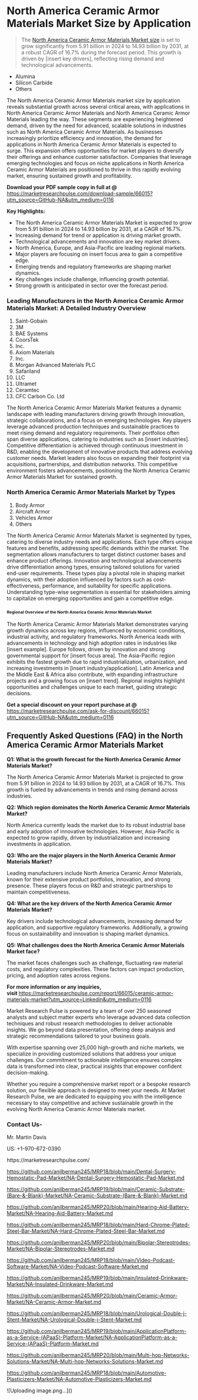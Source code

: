 <h1>North America Ceramic Armor Materials Market&nbsp;Size by Application</h1><blockquote><p>The <a href="https://marketresearchpulse.com/download-sample/66015?utm_source=GitHub-NA&amp;utm_medium=0116">North America Ceramic Armor Materials Market size</a> is set to grow significantly from 5.91 billion in 2024 to 14.93 billion by 2031, at a robust CAGR of 16.7% during the forecast period. This growth is driven by [insert key drivers], reflecting rising demand and technological advancements.</p></blockquote><ul><li>Alumina<li> Silicon Carbide<li> Others</li></ul><p>The North America Ceramic Armor Materials market size by application reveals substantial growth across several critical areas, with applications in North America Ceramic Armor Materials and North America Ceramic Armor Materials leading the way. These segments are experiencing heightened demand, driven by the need for advanced, scalable solutions in industries such as North America Ceramic Armor Materials. As businesses increasingly prioritize efficiency and innovation, the demand for applications in North America Ceramic Armor Materials is expected to surge. This expansion offers opportunities for market players to diversify their offerings and enhance customer satisfaction. Companies that leverage emerging technologies and focus on niche applications in North America Ceramic Armor Materials are positioned to thrive in this rapidly evolving market, ensuring sustained growth and profitability.</p><p><strong>Download your PDF sample copy in full at @ </strong><a href="https://marketresearchpulse.com/download-sample/66015?utm_source=GitHub-NA&amp;utm_medium=0116">https://marketresearchpulse.com/download-sample/66015?utm_source=GitHub-NA&amp;utm_medium=0116</a></p><p><strong>Key Highlights: </strong></p><ul><li>The North America Ceramic Armor Materials Market is expected to grow from 5.91 billion in 2024 to 14.93 billion by 2031, at a CAGR of 16.7%.</li><li>Increasing demand for trend or application is driving market growth.</li><li>Technological advancements and innovation are key market drivers.</li><li>North America, Europe, and Asia-Pacific are leading regional markets.</li><li>Major players are focusing on insert focus area to gain a competitive edge.</li><li>Emerging trends and regulatory frameworks are shaping market dynamics.</li><li>Key challenges include challenge, influencing growth potential.</li><li>Strong growth is anticipated in sector over the forecast period.</li></ul><h3>Leading Manufacturers in the North America Ceramic Armor Materials Market: A Detailed Industry Overview</h3><ol><li>Saint-Gobain</li><li>3M</li><li>BAE Systems</li><li>CoorsTek</li><li>Inc.</li><li>Axiom Materials</li><li>Inc.</li><li>Morgan Advanced Materials PLC</li><li>Safariland</li><li>LLC</li><li>Ultramet</li><li>Ceramtec</li><li>CFC Carbon Co. Ltd</li></ol><div class="flex max-w-full flex-col flex-grow"><div class="min-h-8 text-message flex w-full flex-col items-end gap-2 whitespace-normal break-words [.text-message+&amp;]:mt-5" dir="auto" data-message-author-role="assistant" data-message-id="fd8432e4-4910-450d-b182-61b7bfb0a01f" data-message-model-slug="gpt-4o"><div class="flex w-full flex-col gap-1 empty:hidden first:pt-[3px]"><div class="markdown prose w-full break-words dark:prose-invert light"><p>The North America Ceramic Armor Materials Market features a dynamic landscape with leading manufacturers driving growth through innovation, strategic collaborations, and a focus on emerging technologies. Key players leverage advanced production techniques and sustainable practices to meet rising demand and regulatory requirements. Their portfolios often span diverse applications, catering to industries such as [insert industries]. Competitive differentiation is achieved through continuous investment in R&amp;D, enabling the development of innovative products that address evolving customer needs. Market leaders also focus on expanding their footprint via acquisitions, partnerships, and distribution networks. This competitive environment fosters advancements, positioning the North America Ceramic Armor Materials Market for sustained growth.</p></div></div></div></div><h3>North America Ceramic Armor Materials Market by Types</h3><ol><li>Body Armor<li> Aircraft Armor<li> Vehicles Armor<li> Others</li></ol><div class="flex max-w-full flex-col flex-grow"><div class="min-h-8 text-message flex w-full flex-col items-end gap-2 whitespace-normal break-words [.text-message+&amp;]:mt-5" dir="auto" data-message-author-role="assistant" data-message-id="084470be-0bb7-4664-bddf-5156b4f41249" data-message-model-slug="gpt-4o-mini"><div class="flex w-full flex-col gap-1 empty:hidden first:pt-[3px]"><div class="markdown prose w-full break-words dark:prose-invert light"><p>The North America Ceramic Armor Materials Market is segmented by types, catering to diverse industry needs and applications. Each type offers unique features and benefits, addressing specific demands within the market. The segmentation allows manufacturers to target distinct customer bases and enhance product offerings. Innovation and technological advancements drive differentiation among types, ensuring tailored solutions for varied end-user requirements. These types play a pivotal role in shaping market dynamics, with their adoption influenced by factors such as cost-effectiveness, performance, and suitability for specific applications. Understanding type-wise segmentation is essential for stakeholders aiming to capitalize on emerging opportunities and gain a competitive edge.</p></div></div></div></div><h3><span style="font-size: 11px;">Regional Overview of the North America Ceramic Armor Materials Market</span></h3><div class="flex max-w-full flex-col flex-grow"><div class="min-h-8 text-message flex w-full flex-col items-end gap-2 whitespace-normal break-words [.text-message+&amp;]:mt-5" dir="auto" data-message-author-role="assistant" data-message-id="e9038762-ce64-4e30-91c9-9bd413514231" data-message-model-slug="gpt-4o-mini"><div class="flex w-full flex-col gap-1 empty:hidden first:pt-[3px]"><div class="markdown prose w-full break-words dark:prose-invert light"><p>The North America Ceramic Armor Materials Market demonstrates varying growth dynamics across key regions, influenced by economic conditions, industrial activity, and regulatory frameworks. North America leads with advancements in technology and high adoption rates in industries like [insert example]. Europe follows, driven by innovation and strong governmental support for [insert focus area]. The Asia-Pacific region exhibits the fastest growth due to rapid industrialization, urbanization, and increasing investments in [insert industry/application]. Latin America and the Middle East &amp; Africa also contribute, with expanding infrastructure projects and a growing focus on [insert trend]. Regional insights highlight opportunities and challenges unique to each market, guiding strategic decisions.</p></div></div></div></div><p><strong>Get a special discount on your report purchase at @ </strong><a href="https://marketresearchpulse.com/ask-for-discount/66015?utm_source=GitHub-NA&amp;utm_medium=0116">https://marketresearchpulse.com/ask-for-discount/66015?utm_source=GitHub-NA&amp;utm_medium=0116</a></p><h2>Frequently Asked Questions (FAQ) in the North America Ceramic Armor Materials Market</h2><p><strong>Q1: What is the growth forecast for the North America Ceramic Armor Materials Market?</strong></p><p>The North America Ceramic Armor Materials Market is projected to grow from 5.91 billion in 2024 to 14.93 billion by 2031, at a CAGR of 16.7%. This growth is fueled by advancements in trends and rising demand across industries.</p><p><strong>Q2: Which region dominates the North America Ceramic Armor Materials Market?</strong></p><p>North America currently leads the market due to its robust industrial base and early adoption of innovative technologies. However, Asia-Pacific is expected to grow rapidly, driven by industrialization and increasing investments in application.</p><p><strong>Q3: Who are the major players in the North America Ceramic Armor Materials Market?</strong></p><p>Leading manufacturers include North America Ceramic Armor Materials, known for their extensive product portfolios, innovation, and strong presence. These players focus on R&amp;D and strategic partnerships to maintain competitiveness.</p><p><strong>Q4: What are the key drivers of the North America Ceramic Armor Materials Market?</strong></p><p>Key drivers include technological advancements, increasing demand for application, and supportive regulatory frameworks. Additionally, a growing focus on sustainability and innovation is shaping market dynamics.</p><p><strong>Q5: What challenges does the North America Ceramic Armor Materials Market face?</strong></p><p>The market faces challenges such as challenge, fluctuating raw material costs, and regulatory complexities. These factors can impact production, pricing, and adoption rates across regions.</p><p><strong>For more information or any inquiries, visit&nbsp;</strong><a href="https://marketresearchpulse.com/report/66015/ceramic-armor-materials-market?utm_source=Linkedin&utm_medium=0116">https://marketresearchpulse.com/report/66015/ceramic-armor-materials-market?utm_source=Linkedin&utm_medium=0116</a></p><p>Market Research Pulse is powered by a team of over 250 seasoned analysts and subject matter experts who leverage advanced data collection techniques and robust research methodologies to deliver actionable insights. We go beyond data presentation, offering deep analysis and strategic recommendations tailored to your business goals.</p><p>With expertise spanning over 25,000 high-growth and niche markets, we specialize in providing customized solutions that address your unique challenges. Our commitment to actionable intelligence ensures complex data is transformed into clear, practical insights that empower confident decision-making.</p><p>Whether you require a comprehensive market report or a bespoke research solution, our flexible approach is designed to meet your needs. At Market Research Pulse, we are dedicated to equipping you with the intelligence necessary to stay competitive and achieve sustainable growth in the evolving North America Ceramic Armor Materials market.</p><h3><strong>Contact Us-</strong></h3><p>Mr. Martin Davis</p><p>US: +1-970-672-0390</p><p>https://marketresearchpulse.com/</p><p><a href="https://github.com/anilberman245/MRP18/blob/main/Dental-Surgery-Hemostatic-Pad-Market/NA-Dental-Surgery-Hemostatic-Pad-Market.md">https://github.com/anilberman245/MRP18/blob/main/Dental-Surgery-Hemostatic-Pad-Market/NA-Dental-Surgery-Hemostatic-Pad-Market.md</a></p><p><a href="https://github.com/anilberman245/MRP19/blob/main/Ceramic-Substrate-(Bare-&-Blank)-Market/NA-Ceramic-Substrate-(Bare-&-Blank)-Market.md">https://github.com/anilberman245/MRP19/blob/main/Ceramic-Substrate-(Bare-&-Blank)-Market/NA-Ceramic-Substrate-(Bare-&-Blank)-Market.md</a></p><p><a href="https://github.com/anilberman245/MRP20/blob/main/Hearing-Aid-Battery-Market/NA-Hearing-Aid-Battery-Market.md">https://github.com/anilberman245/MRP20/blob/main/Hearing-Aid-Battery-Market/NA-Hearing-Aid-Battery-Market.md</a></p><p><a href="https://github.com/anilberman245/MRP18/blob/main/Hard-Chrome-Plated-Steel-Bar-Market/NA-Hard-Chrome-Plated-Steel-Bar-Market.md">https://github.com/anilberman245/MRP18/blob/main/Hard-Chrome-Plated-Steel-Bar-Market/NA-Hard-Chrome-Plated-Steel-Bar-Market.md</a></p><p><a href="https://github.com/anilberman245/MRP20/blob/main/Bipolar-Stereotrodes-Market/NA-Bipolar-Stereotrodes-Market.md">https://github.com/anilberman245/MRP20/blob/main/Bipolar-Stereotrodes-Market/NA-Bipolar-Stereotrodes-Market.md</a></p><p><a href="https://github.com/anilberman245/MRP18/blob/main/Video-Podcast-Software-Market/NA-Video-Podcast-Software-Market.md">https://github.com/anilberman245/MRP18/blob/main/Video-Podcast-Software-Market/NA-Video-Podcast-Software-Market.md</a></p><p><a href="https://github.com/anilberman245/MRP19/blob/main/Insulated-Drinkware-Market/NA-Insulated-Drinkware-Market.md">https://github.com/anilberman245/MRP19/blob/main/Insulated-Drinkware-Market/NA-Insulated-Drinkware-Market.md</a></p><p><a href="https://github.com/anilberman245/MRP20/blob/main/Ceramic-Armor-Market/NA-Ceramic-Armor-Market.md">https://github.com/anilberman245/MRP20/blob/main/Ceramic-Armor-Market/NA-Ceramic-Armor-Market.md</a></p><p><a href="https://github.com/anilberman245/MRP18/blob/main/Urological-Double-j-Stent-Market/NA-Urological-Double-j-Stent-Market.md">https://github.com/anilberman245/MRP18/blob/main/Urological-Double-j-Stent-Market/NA-Urological-Double-j-Stent-Market.md</a></p><p><a href="https://github.com/anilberman245/MRP19/blob/main/ApplicationPlatform-as-a-Service-(APaaS)-Platform-Market/NA-ApplicationPlatform-as-a-Service-(APaaS)-Platform-Market.md">https://github.com/anilberman245/MRP19/blob/main/ApplicationPlatform-as-a-Service-(APaaS)-Platform-Market/NA-ApplicationPlatform-as-a-Service-(APaaS)-Platform-Market.md</a></p><p><a href="https://github.com/anilberman245/MRP20/blob/main/Multi-hop-Networks-Solutions-Market/NA-Multi-hop-Networks-Solutions-Market.md">https://github.com/anilberman245/MRP20/blob/main/Multi-hop-Networks-Solutions-Market/NA-Multi-hop-Networks-Solutions-Market.md</a></p><p><a href="https://github.com/anilberman245/MRP18/blob/main/Automotive-Plasticizers-Market/NA-Automotive-Plasticizers-Market.md">https://github.com/anilberman245/MRP18/blob/main/Automotive-Plasticizers-Market/NA-Automotive-Plasticizers-Market.md</a></p>
![Uploading image.png…]()
